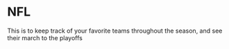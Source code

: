 # NFL 

This is to keep track of your favorite teams throughout the season, and see their march to the playoffs
